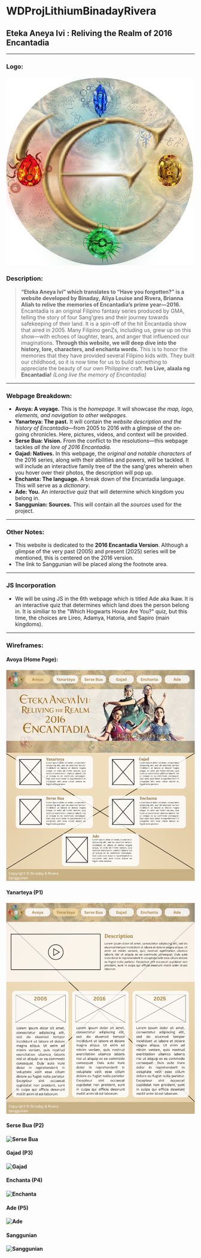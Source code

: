 # WDProjLithiumBinadayRivera
## Eteka Aneya Ivi : Reliving the Realm of 2016 Encantadia
******
### Logo:
#### ![Logo](encantadia_logo.png)

### Description:
> **“Eteka Aneya Ivi” which translates to “Have you forgotten?” is a website developed by Binaday, Aliya Louise and Rivera, Brianna Aliah to relive the memories of Encantadia’s prime year—2016.** Encantadia is an original Filipino fantasy series produced by GMA, telling the story of four Sang'gres and their journey towards safekeeping of their land. It is a spin-off of the hit Encantadia show that aired in 2005. Many Filipino genZs, including us, grew up on this show—with echoes of laughter, tears, and anger that influenced our imaginations. **Through this website, we will deep dive into the history, lore, characters, and enchanta words.** This is to honor the memories that they have provided several Filipino kids with. They built our childhood, so it is now time for us to build something to appreciate the beauty of our own Philippine craft. **Ivo Live, alaala ng Encantadia!** *(Long live the memory of Encantadia)*
******
### Webpage Breakdown:
* **Avoya: A voyage.** This is the *homepage*. It will showcase *the map, logo, elements, and navigation to other webpages.*
* **Yanarteya: The past.** It will contain the *website description and the history of Encantadia*—from 2005 to 2016 with a glimpse of the on-going chronicles. Here, pictures, videos, and context will be provided.
* **Serse Bua: Vision.** From the conflict to the resolutions—this webpage tackles *all the lore of 2016 Encantadia.*
* **Gajad: Natives.** In this webpage, the *original and notable characters* of the 2016 series, along with their abilities and powers, will be tackled. It will include an interactive family tree of the the sang'gres wherein when you hover over their photos, the description will pop up.
* **Enchanta: The language.** A break down of the Encantadia language. This will serve as a *dictionary*.
* **Ade: You.** An *interactive quiz* that will determine which kingdom you belong in.
* **Sanggunian: Sources.** This will contain all the *sources* used for the project.
******
### Other Notes:
- This website is dedicated to the **2016 Encantadia Version**. Although a glimpse of the very past (2005) and present (2025) series will be mentioned, this is centered on the 2016 version.
- The link to Sanggunian will be placed along the footnote area.
******
### JS Incorporation
* We will be using JS in the 6th webpage which is titled Ade aka Ikaw. It is an interactive quiz that determines which land does the person belong in. It is similiar to the "Which Hogwarts House Are You?" quiz, but this time, the choices are Lireo, Adamya, Hatoria, and Sapiro (main kingdoms).
******
### Wireframes:
#### Avoya (Home Page):
#### ![Avoya](https://github.com/iyasrxz/WDProjLithiumBinadayRivera/blob/e40fc1091e1f5e8cabcf0d22b1f5ea5b160a4df4/images/Avoya.png)
#### Yanarteya (P1)
#### ![Yanarteya](https://github.com/iyasrxz/WDProjLithiumBinadayRivera/blob/411b3e1e719612d22cedcbde75918e34f9496122/images/Yanarteya.png)
#### Serse Bua (P2)
#### ![Serse Bua]()
#### Gajad (P3)
#### ![Gajad]()
#### Enchanta (P4)
#### ![Enchanta]()
#### Ade (P5)
#### ![Ade]()
#### Sanggunian
#### ![Sanggunian]()
